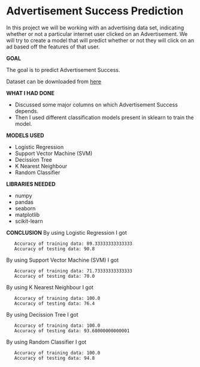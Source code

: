 # Advertisement Success Prediction

In this project we will be working with an advertising data set, indicating whether or not a particular internet user clicked on an Advertisement. 
We will try to create a model that will predict whether or not they will click on an ad based off the features of that user.

**GOAL**

The goal is to predict Advertisement Success.

Dataset can be downloaded from [here](https://www.kaggle.com/fayomi/advertising)

**WHAT I HAD DONE**
- Discussed some major columns on which Advertisement Success depends.
- Then I used different classification models present in sklearn to train the model.


**MODELS USED**
-  Logistic Regression
-  Support Vector Machine (SVM)
-  Decission Tree
-  K Nearest Neighbour
-  Random  Classifier

**LIBRARIES NEEDED**
- numpy
- pandas
- seaborn
- matplotlib
- scikit-learn

**CONCLUSION**
By using Logistic Regression I got 
 ```
    Accuracy of training data: 89.33333333333333
    Accuracy of testing data: 90.8
 ``` 
 
 By using Support Vector Machine (SVM) I got 
 ```
    Accuracy of training data: 71.73333333333333
    Accuracy of testing data: 70.0
 ``` 
 
 By using K Nearest Neighbour I got 
 ```
    Accuracy of training data: 100.0
    Accuracy of testing data: 76.4
 ``` 
 
  By using Decission Tree I got 
 ```
    Accuracy of training data: 100.0
    Accuracy of testing data: 93.60000000000001
 ``` 
 
 By using Random  Classifier I got 
 ```
    Accuracy of training data: 100.0
    Accuracy of testing data: 94.8
 ``` 



